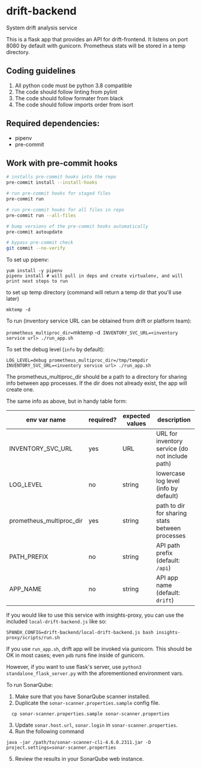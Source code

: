 # drift-backend
System drift analysis service

This is a flask app that provides an API for drift-frontend. It listens on port
8080 by default with gunicorn. Prometheus stats will be stored in a temp
directory.

## Coding guidelines
1. All python code must be python 3.8 compatible
1. The code should follow linting from pylint
1. The code should follow formater from black
1. The code should follow imports order from isort

## Required dependencies:
- pipenv
- pre-commit

## Work with pre-commit hooks

```bash
# installs pre-commit hooks into the repo
pre-commit install --install-hooks

# run pre-commit hooks for staged files
pre-commit run

# run pre-commit hooks for all files in repo
pre-commit run --all-files

# bump versions of the pre-commit hooks automatically
pre-commit autoupdate

# bypass pre-commit check
git commit --no-verify
```

To set up pipenv:
```
yum install -y pipenv
pipenv install # will pull in deps and create virtualenv, and will print next steps to run
```

to set up temp directory (command will return a temp dir that you'll use later)
```
mktemp -d
```

To run (inventory service URL can be obtained from drift or platform team):

`prometheus_multiproc_dir=`mktemp -d` INVENTORY_SVC_URL=<inventory service url> ./run_app.sh`


To set the debug level (`info` by default):

`LOG_LEVEL=debug prometheus_multiproc_dir=/tmp/tempdir INVENTORY_SVC_URL=<inventory service url> ./run_app.sh`

The prometheus_multiproc_dir should be a path to a directory for sharing info
between app processes. If the dir does not already exist, the app will create
one.

The same info as above, but in handy table form:

| env var name              | required? | expected values | description                                       |
| ------------              | --------- | --------------- | ------------                                      |
| INVENTORY_SVC_URL         | yes       | URL             | URL for inventory service (do not include path)   |
| LOG_LEVEL                 | no        | string          | lowercase log level (info by default)             |
| prometheus_multiproc_dir  | yes       | string          | path to dir for sharing stats between processes   |
| PATH_PREFIX               | no        | string          | API path prefix (default: `/api`)                 |
| APP_NAME                  | no        | string          | API app name (default: `drift`)                   |

If you would like to use this service with insights-proxy, you can use the
included `local-drift-backend.js` like so:

`SPANDX_CONFIG=drift-backend/local-drift-backend.js bash insights-proxy/scripts/run.sh`


If you use `run_app.sh`, drift app will be invoked via gunicorn. This should be
OK in most cases; even `pdb` runs fine inside of gunicorn.

However, if you want to use flask's server, use `python3 standalone_flask_server.py`
with the aforementioned environment vars.

To run SonarQube:
1. Make sure that you have SonarQube scanner installed.
2. Duplicate the `sonar-scanner.properties.sample` config file.
```
  cp sonar-scanner.properties.sample sonar-scanner.properties
```
3. Update `sonar.host.url`, `sonar.login` in `sonar-scanner.properties`.
4. Run the following command
```
java -jar /path/to/sonar-scanner-cli-4.6.0.2311.jar -D project.settings=sonar-scanner.properties
```
5. Review the results in your SonarQube web instance.
